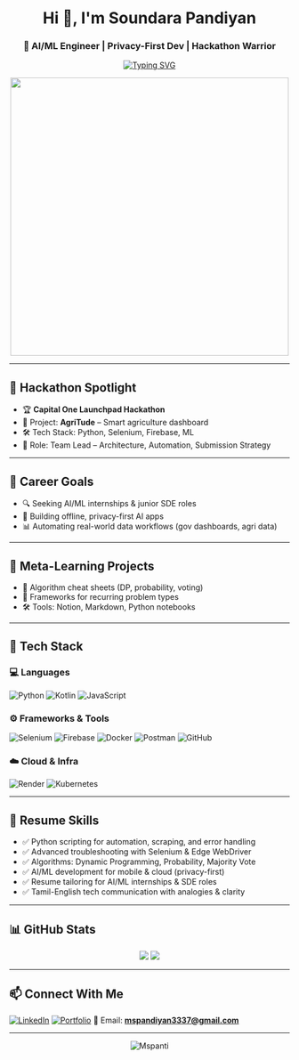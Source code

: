 <h1 align="center">Hi 👋, I'm Soundara Pandiyan</h1>
<h3 align="center">🚀 AI/ML Engineer | Privacy-First Dev | Hackathon Warrior</h3>

<p align="center">
  <a href="https://git.io/typing-svg">
    <img src="https://readme-typing-svg.demolab.com?font=Fira+Code&weight=500&size=24&pause=1000&color=00F7FF&center=true&vCenter=true&width=600&lines=Building+AgriTude+🚜;Scraping+Dynamic+Dashboards+💻;Privacy-First+AI+Apps+🔐;Tamil-English+Tech+Explainer+🎙️" alt="Typing SVG" />
  </a>
</p>

<p align="center">
  <img src="https://github.com/Anmol-Baranwal/Cool-GIFs-For-GitHub/blob/main/Assets/Coding%20Vibe.gif?raw=true" width="500"/>
</p>

---

## 🚀 Hackathon Spotlight

- 🏆 **Capital One Launchpad Hackathon**
- 🌾 Project: **AgriTude** – Smart agriculture dashboard
- 🛠️ Tech Stack: Python, Selenium, Firebase, ML
- 🎯 Role: Team Lead – Architecture, Automation, Submission Strategy

---

## 🎯 Career Goals

- 🔍 Seeking AI/ML internships & junior SDE roles
- 🧠 Building offline, privacy-first AI apps
- 📊 Automating real-world data workflows (gov dashboards, agri data)

---

## 🧪 Meta-Learning Projects

- 📘 Algorithm cheat sheets (DP, probability, voting)
- 🧠 Frameworks for recurring problem types
- 🛠️ Tools: Notion, Markdown, Python notebooks

---

## 🧰 Tech Stack

### 💻 Languages
![Python](https://img.shields.io/badge/-Python-333333?style=flat&logo=python)
![Kotlin](https://img.shields.io/badge/-Kotlin-333333?style=flat&logo=kotlin)
![JavaScript](https://img.shields.io/badge/-JavaScript-333333?style=flat&logo=javascript)

### ⚙️ Frameworks & Tools
![Selenium](https://img.shields.io/badge/-Selenium-333333?style=flat&logo=selenium)
![Firebase](https://img.shields.io/badge/-Firebase-333333?style=flat&logo=firebase)
![Docker](https://img.shields.io/badge/-Docker-333333?style=flat&logo=docker)
![Postman](https://img.shields.io/badge/-Postman-333333?style=flat&logo=postman)
![GitHub](https://img.shields.io/badge/-GitHub-333333?style=flat&logo=github)

### ☁️ Cloud & Infra
![Render](https://img.shields.io/badge/-Render-333333?style=flat&logo=render)
![Kubernetes](https://img.shields.io/badge/-Kubernetes-333333?style=flat&logo=kubernetes)

---

## 📄 Resume Skills

- ✅ Python scripting for automation, scraping, and error handling
- ✅ Advanced troubleshooting with Selenium & Edge WebDriver
- ✅ Algorithms: Dynamic Programming, Probability, Majority Vote
- ✅ AI/ML development for mobile & cloud (privacy-first)
- ✅ Resume tailoring for AI/ML internships & SDE roles
- ✅ Tamil-English tech communication with analogies & clarity

---

## 📊 GitHub Stats

<p align="center">
  <img src="https://github-readme-stats.vercel.app/api?username=Mspanti&show_icons=true&theme=radical" />
  <img src="https://github-readme-streak-stats.herokuapp.com/?user=Mspanti&theme=radical" />
</p>

---

## 📫 Connect With Me

[![LinkedIn](https://img.shields.io/badge/-LinkedIn-0077B5?style=flat&logo=linkedin&logoColor=white)](http://www.linkedin.com/in/soundara-pant)
[![Portfolio](https://img.shields.io/badge/-Portfolio-000000?style=flat&logo=firefox&logoColor=white)](https://soundar-portfolio-sde.onrender.com/)
📧 Email: **mspandiyan3337@gmail.com**

---

<p align="center">
  <img src="https://komarev.com/ghpvc/?username=Mspanti&label=Profile%20views&color=0e75b6&style=flat" alt="Mspanti" />
</p>
